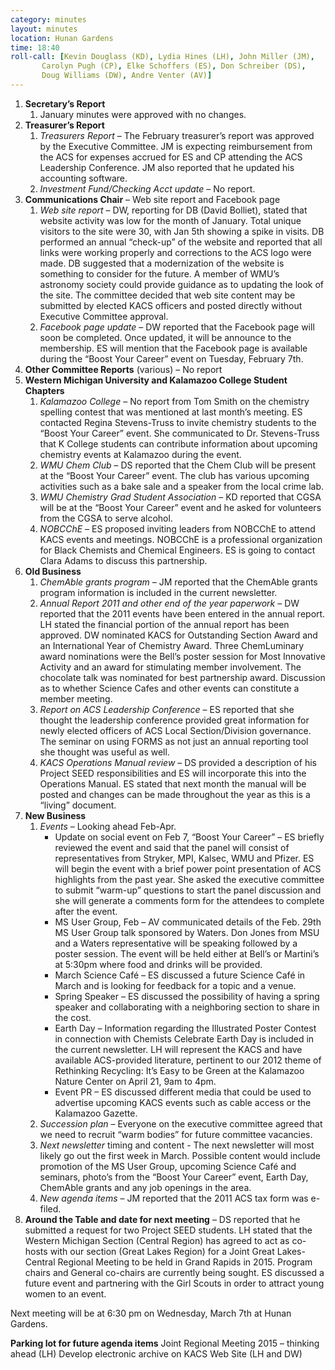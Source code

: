 ```yaml
---
category: minutes
layout: minutes
location: Hunan Gardens
time: 18:40
roll-call: [Kevin Douglass (KD), Lydia Hines (LH), John Miller (JM),
	   Carolyn Pugh (CP), Elke Schoffers (ES), Don Schreiber (DS),
	   Doug Williams (DW), Andre Venter (AV)]
---
```


1. **Secretary’s Report**
   1. January minutes were approved with no changes.
2. **Treasurer’s Report**
   1. *Treasurers Report* – The February treasurer’s report was approved by the Executive Committee. JM is expecting reimbursement from the ACS for expenses accrued for ES and CP attending the ACS Leadership Conference. JM also reported that he updated his accounting software.
   2. *Investment Fund/Checking Acct update* – No report.
3. **Communications Chair** – Web site report and Facebook page
   1. *Web site report* – DW, reporting for DB (David Bolliet), stated that website activity was low for the month of January. Total unique visitors to the site were 30, with Jan 5th showing a spike in visits. DB performed an annual “check-up” of the website and reported that all links were working properly and corrections to the ACS logo were made. DB suggested that a modernization of the website is something to consider for the future. A member of WMU’s astronomy society could provide guidance as to updating the look of the site. The committee decided that web site content may be submitted by elected KACS officers and posted directly without Executive Committee approval.
   2. *Facebook page update* – DW reported that the Facebook page will soon be completed. Once updated, it will be announce to the membership. ES will mention that the Facebook page is available during the “Boost Your Career” event on Tuesday, February 7th.
4. **Other Committee Reports** (various) – No report
5. **Western Michigan University and Kalamazoo College Student Chapters**
   1. *Kalamazoo College* – No report from Tom Smith on the chemistry spelling contest that was mentioned at last month’s meeting. ES contacted Regina Stevens-Truss to invite chemistry students to the “Boost Your Career” event. She communicated to Dr. Stevens-Truss that K College students can contribute information about upcoming chemistry events at Kalamazoo during the event.
   2. *WMU Chem Club* – DS reported that the Chem Club will be present at the “Boost Your Career” event. The club has various upcoming activities such as a bake sale and a speaker from the local crime lab.
   3. *WMU Chemistry Grad Student Association* – KD reported that CGSA will be at the “Boost Your Career” event and he asked for volunteers from the CGSA to serve alcohol.
   4. *NOBCChE* – ES proposed inviting leaders from NOBCChE to attend KACS events and meetings. NOBCChE is a professional organization for Black Chemists and Chemical Engineers. ES is going to contact Clara Adams to discuss this partnership.
6. **Old Business**
   1. *ChemAble grants program* – JM reported that the ChemAble grants program information is included in the current newsletter.
   2. *Annual Report 2011 and other end of the year paperwork* – DW reported that the 2011 events have been entered in the annual report. LH stated the financial portion of the annual report has been approved. DW nominated KACS for Outstanding Section Award and an International Year of Chemistry Award. Three ChemLuminary award nominations were the Bell’s poster session for Most Innovative Activity and an award for stimulating member involvement. The chocolate talk was nominated for best partnership award. Discussion as to whether Science Cafes and other events can constitute a member meeting.
   3. *Report on ACS Leadership Conference* – ES reported that she thought the leadership conference provided great information for newly elected officers of ACS Local Section/Division governance. The seminar on using FORMS as not just an annual reporting tool she thought was useful as well.
   4. *KACS Operations Manual review* – DS provided a description of his Project SEED responsibilities and ES will incorporate this into the Operations Manual. ES stated that next month the manual will be posted and changes can be made throughout the year as this is a “living” document.
7. **New Business**
   1. *Events* – Looking ahead Feb-Apr.
      - Update on social event on Feb 7, “Boost Your Career” – ES briefly reviewed the event and said that the panel will consist of representatives from Stryker, MPI, Kalsec, WMU and Pfizer. ES will begin the event with a brief power point presentation of ACS highlights from the past year. She asked the executive committee to submit “warm-up” questions to start the panel discussion and she will generate a comments form for the attendees to complete after the event.
      - MS User Group, Feb – AV communicated details of the Feb. 29th MS User Group talk sponsored by Waters. Don Jones from MSU and a Waters representative will be speaking followed by a poster session. The event will be held either at Bell’s or Martini’s at 5:30pm where food and drinks will be provided.
      - March Science Café – ES discussed a future Science Café in March and is looking for feedback for a topic and a venue.
      - Spring Speaker – ES discussed the possibility of having a spring speaker and collaborating with a neighboring section to share in the cost.
      - Earth Day – Information regarding the Illustrated Poster Contest in connection with Chemists Celebrate Earth Day is included in the current newsletter. LH will represent the KACS and have available ACS-provided literature, pertinent to our 2012 theme of Rethinking Recycling: It’s Easy to be Green at the Kalamazoo Nature Center on April 21, 9am to 4pm.
      - Event PR – ES discussed different media that could be used to advertise upcoming KACS events such as cable access or the Kalamazoo Gazette.
   2. *Succession plan* – Everyone on the executive committee agreed that we need to recruit “warm bodies” for future committee vacancies.
   3. *Next newsletter* timing and content - The next newsletter will most likely go out the first week in March. Possible content would include promotion of the MS User Group, upcoming Science Café and seminars, photo’s from the “Boost Your Career” event, Earth Day, ChemAble grants and any job openings in the area.
   4. *New agenda items* – JM reported that the 2011 ACS tax form was e-filed.
8. **Around the Table and date for next meeting** – DS reported that he submitted a request for two Project SEED students. LH stated that the Western Michigan Section (Central Region) has agreed to act as co-hosts with our section (Great Lakes Region) for a Joint Great Lakes-Central Regional Meeting to be held in Grand Rapids in 2015. Program chairs and General co-chairs are currently being sought. ES discussed a future event and partnering with the Girl Scouts in order to attract young women to an event.

Next meeting will be at 6:30 pm on Wednesday, March 7th at Hunan Gardens.

**Parking lot for future agenda items**
Joint Regional Meeting 2015 – thinking ahead (LH)
Develop electronic archive on KACS Web Site (LH and DW)